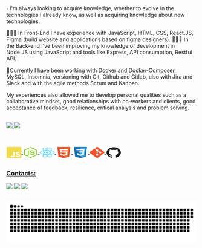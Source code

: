 ## 
▫️ I'm always looking to acquire knowledge, whether to evolve in the technologies I already know, as well as acquiring knowledge about new technologies.

👩🏻‍💻 In Front-End I have experience with JavaScript, HTML, CSS, React.JS, Figma (build website and applications based on figma designers).
👩🏻‍💻 In the Back-end I've been improving my knowledge of development in Node.JS using JavaScript and tools like Express, API consumption, Restful API.

🔸Currently I have been working with Docker and Docker-Composer, MySQL, Insomnia, versioning with Git, Github and Gitlab, also with Jira and Slack and with the agile methods Scrum and Kanban.

My experiences also allowed me to develop personal qualities such as a collaborative mindset, good relationships with co-workers and clients, good acceptance of feedback, resilience, critical analysis and problem solving.

##

<div>
  <a href="https://github.com/brunaluisasilveira">
  <img height="160em" src="https://github-readme-stats.vercel.app/api?username=brunaluisasilveira&show_icons=true&theme=dracula&include_all_commits=true&count_private=true"/>
  <img height="160em" src="https://github-readme-stats.vercel.app/api/top-langs/?username=brunaluisasilveira&layout=compact&langs_count=16&theme=dracula"/>
</div>
  
  ##
  
 <Div estilo="display: inline_block"><br>
    <img align="center" alt="Bruna-Js" height="30" width="40" src="https://raw.githubusercontent.com/devicons/devicon/master/icons/javascript/javascript-plain.svg">
    <img align="center" alt="Bruna-Node" height="30" width="40" src="https://raw.githubusercontent.com/devicons/devicon/9f4f5cdb393299a81125eb5127929ea7bfe42889/icons/nodejs/nodejs-plain.svg">
    <img align="center" alt="Bruna-React" height="30" width="40" src="https://raw.githubusercontent.com/devicons/devicon/master/icons/react/react-original.svg">
    <img align="center" alt="Bruna-HTML" height="30" width="40" src="https://raw.githubusercontent.com/devicons/devicon/master/icons/html5/html5-original.svg">
    <img align="center" alt="Bruna-CSS" height="30" width="40" src="https://raw.githubusercontent.com/devicons/devicon/master/icons/css3/css3-original.svg">
    <img align="center" alt="Bruna-Git" height="30" width="40" src="https://raw.githubusercontent.com/devicons/devicon/9f4f5cdb393299a81125eb5127929ea7bfe42889/icons/git/git-plain.svg">
    <img align="center" alt="Bruna-Git" height="30" width="40" src="https://raw.githubusercontent.com/devicons/devicon/9f4f5cdb393299a81125eb5127929ea7bfe42889/icons/github/github-original.svg">
</div>
  
  ##
  <h3>Contacts:</h3>
<div>
    <a href="https://www.linkedin.com/in/brunaluisasilveira" target="_blank"><img src="https://img.shields.io/badge/-LinkedIn-%230077B5?style=for-the-badge&logo=linkedin&logoColor=white" target="_blank"></a> 
   <a href="https://discord.gg/838468562577391677" target="_blank"><img src="https://img.shields.io/badge/Discord-7289DA?style=for-the-badge&logo=discord&logoColor=white" target="_blank"></a>  <a href = "mailto:brunnaluiisa.bl@gmail.com"><img src="https://img.shields.io/badge/-Gmail-%23333?style=for-the-badge&logo=gmail&logoColor=white" target="_blank"></a>
  
  ##
  
  ![Snake animation](https://github.com/brunaluisasilveira/brunaluisasilveira/blob/output/github-contribution-grid-snake.svg)
  
</div>
